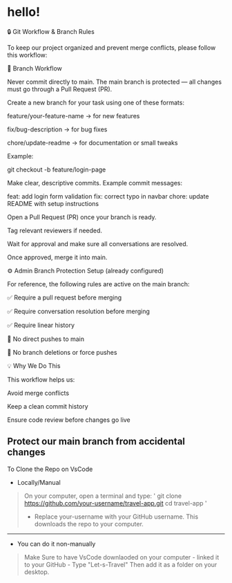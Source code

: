 
# hello!

🔒 Git Workflow & Branch Rules

To keep our project organized and prevent merge conflicts, please follow this workflow:

🧭 Branch Workflow

Never commit directly to main.
The main branch is protected — all changes must go through a Pull Request (PR).

Create a new branch for your task using one of these formats:

feature/your-feature-name → for new features

fix/bug-description → for bug fixes

chore/update-readme → for documentation or small tweaks

Example:

git checkout -b feature/login-page


Make clear, descriptive commits.
Example commit messages:

feat: add login form validation
fix: correct typo in navbar
chore: update README with setup instructions


Open a Pull Request (PR) once your branch is ready.

Tag relevant reviewers if needed.

Wait for approval and make sure all conversations are resolved.

Once approved, merge it into main.

⚙️ Admin Branch Protection Setup (already configured)

For reference, the following rules are active on the main branch:

✅ Require a pull request before merging

✅ Require conversation resolution before merging

✅ Require linear history

🚫 No direct pushes to main

🚫 No branch deletions or force pushes

💡 Why We Do This

This workflow helps us:

Avoid merge conflicts

Keep a clean commit history

Ensure code review before changes go live

Protect our main branch from accidental changes
-------------------------------------------------------------------------------------
To Clone the Repo on VsCode 
- Locally/Manual 
> On your computer, open a terminal and type: 
 ' git clone https://github.com/your-username/travel-app.git cd travel-app '
> - Replace your-username with your GitHub username. This downloads the repo to your computer.
---------------
 - You can do it non-manually
> Make Sure to have VsCode downlaoded on your computer - linked it to your GitHub - Type "Let-s-Travel" Then add it as a folder on your desktop. 
 
